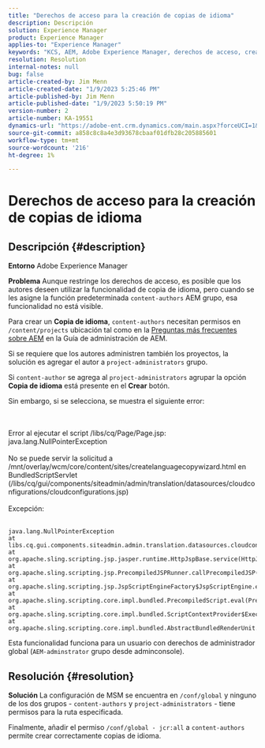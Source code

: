 ```yaml
---
title: "Derechos de acceso para la creación de copias de idioma"
description: Descripción
solution: Experience Manager
product: Experience Manager
applies-to: "Experience Manager"
keywords: "KCS, AEM, Adobe Experience Manager, derechos de acceso, creación de copia de idioma, solución de problemas"
resolution: Resolution
internal-notes: null
bug: false
article-created-by: Jim Menn
article-created-date: "1/9/2023 5:25:46 PM"
article-published-by: Jim Menn
article-published-date: "1/9/2023 5:50:19 PM"
version-number: 2
article-number: KA-19551
dynamics-url: "https://adobe-ent.crm.dynamics.com/main.aspx?forceUCI=1&pagetype=entityrecord&etn=knowledgearticle&id=0da55ba1-4290-ed11-aad1-6045bd0067ea"
source-git-commit: a858c8c8a4e3d93678cbaaf01dfb28c205885601
workflow-type: tm+mt
source-wordcount: '216'
ht-degree: 1%

---
```


# Derechos de acceso para la creación de copias de idioma

## Descripción {#description}


<b>Entorno</b>
Adobe Experience Manager

<b>Problema</b>
Aunque restringe los derechos de acceso, es posible que los autores deseen utilizar la funcionalidad de copia de idioma, pero cuando se les asigne la función predeterminada `content-authors` AEM grupo, esa funcionalidad no está visible.

Para crear un <b>Copia de idioma</b>, `content-authors` necesitan permisos en `/content/projects` ubicación tal como en la [Preguntas más frecuentes sobre AEM](https://experienceleague.adobe.com/docs/experience-manager-65/administering/introduction/aem-faqs.html?lang=en) en la Guía de administración de AEM.

Si se requiere que los autores administren también los proyectos, la solución es agregar el autor a `project-administrators` grupo.

Si `content-author` se agrega al `project-administrators` agrupar la opción <b>Copia de idioma</b> está presente en el <b>Crear</b> botón.

Sin embargo, si se selecciona, se muestra el siguiente error:


<br><br>Error al ejecutar el script /libs/cq/Page/Page.jsp: java.lang.NullPointerException<br><br>
No se puede servir la solicitud a /mnt/overlay/wcm/core/content/sites/createlanguagecopywizard.html en BundledScriptServlet (/libs/cq/gui/components/siteadmin/admin/translation/datasources/cloudconfigurations/cloudconfigurations.jsp)
<br><br>Excepción:<br><br>

```
java.lang.NullPointerException
at libs.cq.gui.components.siteadmin.admin.translation.datasources.cloudconfigurations.cloudconfigurations__002e__jsp._jspService(cloudconfigurations__002e__jsp.java:183)
at org.apache.sling.scripting.jsp.jasper.runtime.HttpJspBase.service(HttpJspBase.java:70)
at org.apache.sling.scripting.jsp.PrecompiledJSPRunner.callPrecompiledJSP(PrecompiledJSPRunner.java:72)
at org.apache.sling.scripting.jsp.JspScriptEngineFactory$JspScriptEngine.eval(JspScriptEngineFactory.java:583)
at org.apache.sling.scripting.core.impl.bundled.PrecompiledScript.eval(PrecompiledScript.java:56)
at org.apache.sling.scripting.core.impl.bundled.ScriptContextProvider$ExecutableContext.eval(ScriptContextProvider.java:170)
at org.apache.sling.scripting.core.impl.bundled.AbstractBundledRenderUnit.eval(AbstractBundledRenderUnit.java:135)
```




Esta funcionalidad funciona para un usuario con derechos de administrador global (`AEM-adminstrator` grupo desde adminconsole).


## Resolución {#resolution}


<b>Solución</b>
La configuración de MSM se encuentra en `/conf/global` y ninguno de los dos grupos - `content-authors` y `project-administrators` - tiene permisos para la ruta especificada.

Finalmente, añadir el permiso `/conf/global - jcr:all` a `content-authors` permite crear correctamente copias de idioma.
